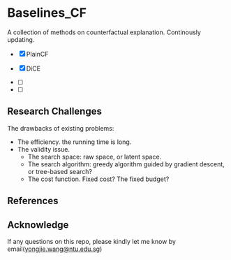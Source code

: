 # Baselines_CF

A collection of methods on counterfactual explanation. Continously updating.

- [x] PlainCF

- [x] DiCE

- [ ] 

- [ ]

## Research Challenges

The drawbacks of existing problems:

- The efficiency. the running time is long.
- The validity issue. 
	- The search space: raw space, or latent space. 
	- The search algorithm: greedy algorithm guided by gradient descent, or tree-based search?
	- The cost function. Fixed cost? The fixed budget?

## References

## Acknowledge

If any questions on this repo, please kindly let me know by email(yongjie.wang@ntu.edu.sg)

